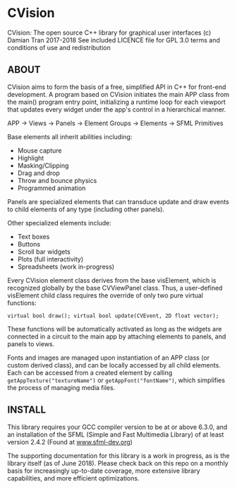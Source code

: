 # CVision
CVision: The open source C++ library for graphical user interfaces
(c) Damian Tran 2017-2018
See included LICENCE file for GPL 3.0 terms and conditions of use and redistribution

## ABOUT

CVision aims to form the basis of a free, simplified API in C++ for front-end development.  A program based on CVision initiates the main APP class from the main() program entry point, initializing a runtime loop for each viewport that updates every widget under the app's control in a hierarchical manner.

APP -> Views -> Panels -> Element Groups -> Elements -> SFML Primitives

Base elements all inherit abilities including:
  * Mouse capture
  * Highlight
  * Masking/Clipping
  * Drag and drop
  * Throw and bounce physics
  * Programmed animation
  
Panels are specialized elements that can transduce update and draw events to child elements of any type (including other panels).

Other specialized elements include:
 * Text boxes
 * Buttons
 * Scroll bar widgets
 * Plots (full interactivity)
 * Spreadsheets (work in-progress)
 
Every CVision element class derives from the base visElement, which is recognized globally by the base CVViewPanel class.  Thus, a user-defined visElement child class requires the override of only two pure virtual functions:

`virtual bool draw();
virtual bool update(CVEvent, 2D float vector);`

These functions will be automatically activated as long as the widgets are connected in a circuit to the main app by attaching elements to panels, and panels to views.

Fonts and images are managed upon instantiation of an APP class (or custom derived class), and can be locally accessed by all child elements.  Each can be accessed from a created element by calling `getAppTexture("textureName")` or `getAppFont("fontName")`, which simplifies the process of managing media files.

## INSTALL

This library requires your GCC compiler version to be at or above 6.3.0, and an installation of the SFML (Simple and Fast Multimedia Library) of at least version 2.4.2 (Found at www.sfml-dev.org)

The supporting documentation for this library is a work in progress, as is the library itself (as of June 2018).  Please check back on this repo on a monthly basis for increasingly up-to-date coverage, more extensive library capabilities, and more efficient optimizations.
